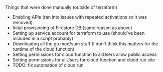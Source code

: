 Things that were done manually (outside of terraform)
- Enabling APIs (ran into issues with repeated activations so it was removed)
- Inital provisioning of Firestore DB (same reason as above)
- Setting up service account for terraform to use (should've been included in a script probably)
- Downloadng all the go.mod/sum stuff (I don't think this matters for the runtime of the cloud function)
- Setting permissions for cloud function to allUsers allow public access
- Setting permissions for allUsers for cloud function and cloud run site
- TODO: fix automation of cloud run
